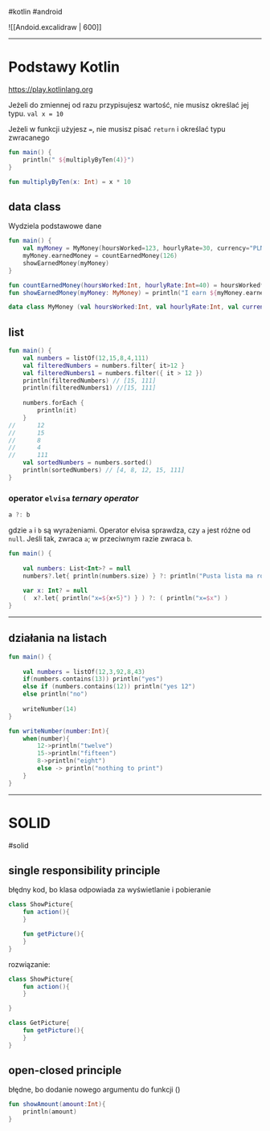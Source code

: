 #kotlin  #android 


![[Andoid.excalidraw | 600]]


-------
# Podstawy Kotlin

https://play.kotlinlang.org

Jeżeli do zmiennej od razu przypisujesz wartość, nie musisz określać jej typu.
`val x = 10`

Jeżeli  w funkcji użyjesz ` = `, nie musisz pisać `return` i określać typu zwracanego
```kotlin
fun main() {
    println(" ${multiplyByTen(4)}")
}

fun multiplyByTen(x: Int) = x * 10
```


## data class
Wydziela podstawowe dane

```kotlin
fun main() {
    val myMoney = MyMoney(hoursWorked=123, hourlyRate=30, currency="PLN")
    myMoney.earnedMoney = countEarnedMoney(126)
    showEarnedMoney(myMoney)
}

fun countEarnedMoney(hoursWorked:Int, hourlyRate:Int=40) = hoursWorked*hourlyRate
fun showEarnedMoney(myMoney: MyMoney) = println("I earn ${myMoney.earnedMoney} ${myMoney.currency}")

data class MyMoney (val hoursWorked:Int, val hourlyRate:Int, val currency:String, var earnedMoney:Int? = null)
```


## list
```kotlin
fun main() {
    val numbers = listOf(12,15,8,4,111)
    val filteredNumbers = numbers.filter{ it>12 }
    val filteredNumbers1 = numbers.filter({ it > 12 })
    println(filteredNumbers) // [15, 111]
    println(filteredNumbers1) //[15, 111]
    
    numbers.forEach {
        println(it)
    }
//      12
// 		15
// 		8
// 		4
// 		111
    val sortedNumbers = numbers.sorted()
    println(sortedNumbers) // [4, 8, 12, 15, 111]
}
```


### operator `elvisa` *ternary operator*
```kotlin
a ?: b

```
gdzie `a` i `b` są wyrażeniami. Operator elvisa sprawdza, czy `a` jest różne od `null`. Jeśli tak, zwraca `a`; w przeciwnym razie zwraca `b`.

```kotlin
fun main() {
    
    val numbers: List<Int>? = null
    numbers?.let{ println(numbers.size) } ?: println("Pusta lista ma rozmiar 0!")
    
    var x: Int? = null
    (  x?.let{ println("x=${x+5}") } ) ?: ( println("x=$x") )
} 
```



--------
## działania na listach
```kotlin
fun main() {
    
    val numbers = listOf(12,3,92,8,43)
    if(numbers.contains(13)) println("yes")
    else if (numbers.contains(12)) println("yes 12")
    else println("no")
    
    writeNumber(14)
}

fun writeNumber(number:Int){
    when(number){
        12->println("twelve")
        15->println("fifteen")
        8->println("eight")
        else -> println("nothing to print")
    }
}
```

---------
# SOLID
#solid 

## single responsibility principle
błędny kod, bo klasa odpowiada za wyświetlanie i pobieranie
```kotlin
class ShowPicture{
	fun action(){
	}

	fun getPicture(){
	}
}
```

rozwiązanie:
```kotlin
class ShowPicture{
	fun action(){
	}

}

class GetPicture{
	fun getPicture(){
	}
}
```

## open-closed principle
błędne, bo dodanie nowego argumentu do funkcji ()
```kotlin
fun showAmount(amount:Int){
	println(amount)
}
```




